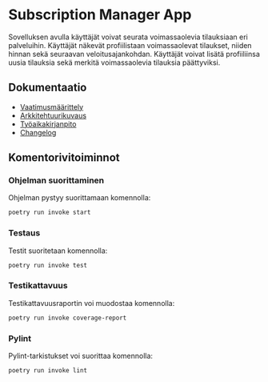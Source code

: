 # Subscription Manager App
Sovelluksen avulla käyttäjät voivat seurata voimassaolevia tilauksiaan eri palveluihin. Käyttäjät näkevät profiilistaan voimassaolevat tilaukset, niiden hinnan sekä seuraavan veloitusajankohdan. Käyttäjät voivat lisätä profiiliinsa uusia tilauksia sekä merkitä voimassaolevia tilauksia päättyviksi.

## Dokumentaatio
- [Vaatimusmäärittely](https://github.com/imhlas/ot-harjoitustyo/blob/master/harjoitustyo/dokumentaatio/vaatimusmaarittely.md)
- [Arkkitehtuurikuvaus](https://github.com/imhlas/ot-harjoitustyo/blob/master/harjoitustyo/dokumentaatio/arkkitehtuuri.md)
- [Työaikakirjanpito](https://github.com/imhlas/ot-harjoitustyo/blob/master/harjoitustyo/dokumentaatio/tuntikirjanpito.md)
- [Changelog](https://github.com/imhlas/ot-harjoitustyo/blob/master/harjoitustyo/dokumentaatio/changelog.md)


## Komentorivitoiminnot
### Ohjelman suorittaminen
Ohjelman pystyy suorittamaan komennolla:
```bash
poetry run invoke start
```
### Testaus
Testit suoritetaan komennolla:
```bash
poetry run invoke test
```
### Testikattavuus
Testikattavuusraportin voi muodostaa komennolla:
```bash
poetry run invoke coverage-report
```
### Pylint
Pylint-tarkistukset voi suorittaa komennolla:
```bash
poetry run invoke lint
```

